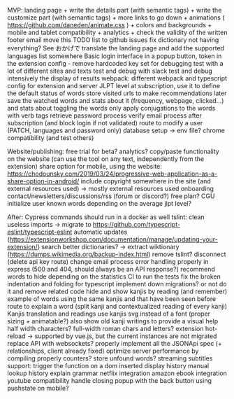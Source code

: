 MVP:
    landing page
        + write the details part (with semantic tags)
        + write the customize part (with semantic tags)
        + more links to go down
        + animations ( https://github.com/daneden/animate.css )
        + colors and backgrounds
        + mobile and tablet compatibility
        + analytics
        + check the validity of the written footer email
    move this TODO list to github issues
    fix dictionary not having everything? See おかげで
    translate the landing page and add the supported languages list somewhere
    Basic login interface in a popup button, token in the extension config
        - remove hardcoded key set for debugging
    test with a lot of different sites and texts
    test and debug with slack
    test and debug intensively the display of results
    webpack: different webpack and typescript config for extension and server
    JLPT level at subscription, use it to define the default status of words
    store visited urls to make recommendations later
    save the watched words and stats about it (frequency, webpage, clicked...) and stats about toggling the words
    only apply conjugations to the words with verb tags
    retrieve password process
    verify email process after subscription (and block login if not validated)
    route to modify a user (PATCH, languages and password only)
    database setup -> env file?
    chrome compatibility (and test others)

Website/publishing:
    free trial for beta?
    analytics?
    copy/paste functionality on the website (can use the tool on any text, independently from the extension)
    share option for mobile, using the website: https://chodounsky.com/2019/03/24/progressive-web-application-as-a-share-option-in-android/
    include copyright somewhere in the site (and external resources used) -> mostly external resources used
    onboarding
    contact/newsletters/discussions/rss (forum or discord?)
    free plan?
    CGU
    initialize user known words depending on the average jlpt level?

After:
    Cypress commands should run in a docker as well
    tslint: clean useless imports -> migrate to https://github.com/typescript-eslint/typescript-eslint
    automatic updates (https://extensionworkshop.com/documentation/manage/updating-your-extension/)
    search better dictionaries? -> extract wiktionary (https://dumps.wikimedia.org/backup-index.html)
    remove tslint?
    disconnect (delete api key route)
    change email process
    error handling properly in express (500 and 404, should always be an API response?)
    recommend words to hide depending on the statistics
    CI to run the tests
    fix the broken indentation and folding for typescript
    implement down migrations? or not do it and remove related code
    hide and show kanjis by reading (and remember)
    example of words using the same kanjis and that have been seen before
    route to explain a word (split kanji and contextualized reading of every kanji)
    Kanjis translation and readings
    use kanjis svg instead of a font (proper sizing + animatable?)
    also show old kanji writings to provide a visual help
    half width characters? full-width roman chars and letters?
    extension hot-reload -> supported by vue.js, but the current instances are not migrated
    replace API with websockets?
    properly implement all the JSONApi spec (+ relationships, client already fixed)
    optimize server performance by compiling properly
    counters?
    store unfound words?
    streaming subtitles support: trigger the function on a dom inserted
    display history
    manual lookup history
    explain grammar
    netflix integration
    amazon ebook integration
    youtube compatibility
    handle closing popup with the back button using pushstate on mobile?
